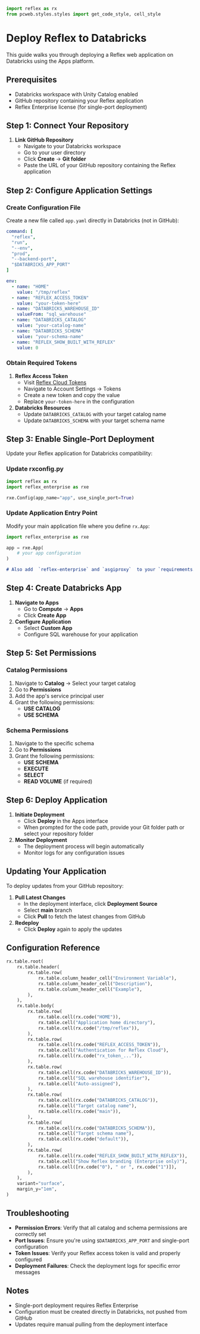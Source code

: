 ```python exec
import reflex as rx
from pcweb.styles.styles import get_code_style, cell_style

```

# Deploy Reflex to Databricks

This guide walks you through deploying a Reflex web application on Databricks using the Apps platform.

## Prerequisites

- Databricks workspace with Unity Catalog enabled
- GitHub repository containing your Reflex application
- Reflex Enterprise license (for single-port deployment)

## Step 1: Connect Your Repository

1. **Link GitHub Repository**
   - Navigate to your Databricks workspace
   - Go to your user directory
   - Click **Create** → **Git folder**
   - Paste the URL of your GitHub repository containing the Reflex application

## Step 2: Configure Application Settings

### Create Configuration File

Create a new file called `app.yaml` directly in Databricks (not in GitHub):

```yaml
command: [
  "reflex", 
  "run",
  "--env",
  "prod",
  "--backend-port",
  "$DATABRICKS_APP_PORT"
]

env:
  - name: "HOME"
    value: "/tmp/reflex"
  - name: "REFLEX_ACCESS_TOKEN"
    value: "your-token-here"
  - name: "DATABRICKS_WAREHOUSE_ID"
    valueFrom: "sql_warehouse"
  - name: "DATABRICKS_CATALOG"
    value: "your-catalog-name"
  - name: "DATABRICKS_SCHEMA"
    value: "your-schema-name"
  - name: "REFLEX_SHOW_BUILT_WITH_REFLEX"
    value: 0
```

### Obtain Required Tokens

1. **Reflex Access Token**
   - Visit [Reflex Cloud Tokens](https://cloud.reflex.dev/tokens/)
   - Navigate to Account Settings → Tokens
   - Create a new token and copy the value
   - Replace `your-token-here` in the configuration
2. **Databricks Resources**
   - Update `DATABRICKS_CATALOG` with your target catalog name
   - Update `DATABRICKS_SCHEMA` with your target schema name

## Step 3: Enable Single-Port Deployment

Update your Reflex application for Databricks compatibility:

### Update rxconfig.py

```python
import reflex as rx
import reflex_enterprise as rxe

rxe.Config(app_name="app", use_single_port=True)
```

### Update Application Entry Point

Modify your main application file where you define `rx.App`:

```python
import reflex_enterprise as rxe

app = rxe.App(
    # your app configuration
)
```

```md alert info
# Also add  `reflex-enterprise` and `asgiproxy`  to your `requirements.txt` file.
```

## Step 4: Create Databricks App

1. **Navigate to Apps**
   - Go to **Compute** → **Apps**
   - Click **Create App**
2. **Configure Application**
   - Select **Custom App**
   - Configure SQL warehouse for your application

## Step 5: Set Permissions

### Catalog Permissions

1. Navigate to **Catalog** → Select your target catalog
2. Go to **Permissions**
3. Add the app's service principal user
4. Grant the following permissions:
   - **USE CATALOG**
   - **USE SCHEMA**

### Schema Permissions

1. Navigate to the specific schema
2. Go to **Permissions**
3. Grant the following permissions:
   - **USE SCHEMA**
   - **EXECUTE**
   - **SELECT**
   - **READ VOLUME** (if required)

## Step 6: Deploy Application

1. **Initiate Deployment**
   - Click **Deploy** in the Apps interface
   - When prompted for the code path, provide your Git folder path or select your repository folder
2. **Monitor Deployment**
   - The deployment process will begin automatically
   - Monitor logs for any configuration issues

## Updating Your Application

To deploy updates from your GitHub repository:

1. **Pull Latest Changes**
   - In the deployment interface, click **Deployment Source**
   - Select **main** branch
   - Click **Pull** to fetch the latest changes from GitHub
2. **Redeploy**
   - Click **Deploy** again to apply the updates

## Configuration Reference

```python eval
rx.table.root(
    rx.table.header(
        rx.table.row(
            rx.table.column_header_cell("Environment Variable"),
            rx.table.column_header_cell("Description"),
            rx.table.column_header_cell("Example"),
        ),
    ),
    rx.table.body(
        rx.table.row(
            rx.table.cell(rx.code("HOME")),
            rx.table.cell("Application home directory"),
            rx.table.cell(rx.code("/tmp/reflex")),
        ),
        rx.table.row(
            rx.table.cell(rx.code("REFLEX_ACCESS_TOKEN")),
            rx.table.cell("Authentication for Reflex Cloud"),
            rx.table.cell(rx.code("rx_token_...")),
        ),
        rx.table.row(
            rx.table.cell(rx.code("DATABRICKS_WAREHOUSE_ID")),
            rx.table.cell("SQL warehouse identifier"),
            rx.table.cell("Auto-assigned"),
        ),
        rx.table.row(
            rx.table.cell(rx.code("DATABRICKS_CATALOG")),
            rx.table.cell("Target catalog name"),
            rx.table.cell(rx.code("main")),
        ),
        rx.table.row(
            rx.table.cell(rx.code("DATABRICKS_SCHEMA")),
            rx.table.cell("Target schema name"),
            rx.table.cell(rx.code("default")),
        ),
        rx.table.row(
            rx.table.cell(rx.code("REFLEX_SHOW_BUILT_WITH_REFLEX")),
            rx.table.cell("Show Reflex branding (Enterprise only)"),
            rx.table.cell([rx.code("0"), " or ", rx.code("1")]),
        ),
    ),
    variant="surface",
    margin_y="1em",
)
```

## Troubleshooting

- **Permission Errors**: Verify that all catalog and schema permissions are correctly set
- **Port Issues**: Ensure you're using `$DATABRICKS_APP_PORT` and single-port configuration
- **Token Issues**: Verify your Reflex access token is valid and properly configured
- **Deployment Failures**: Check the deployment logs for specific error messages

## Notes

- Single-port deployment requires Reflex Enterprise
- Configuration must be created directly in Databricks, not pushed from GitHub
- Updates require manual pulling from the deployment interface
